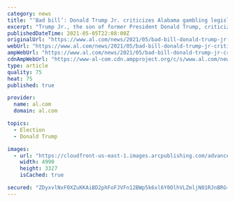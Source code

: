 ```yaml
---
category: news
title: "‘Bad bill’: Donald Trump Jr. criticizes Alabama gambling legislation"
excerpt: "Trump Jr., the son of former President Donald Trump, criticized the gambling legislation under consideration by Alabama state lawmakers via a tweet on Wednesday. He said legislation would prevent world-class resorts and casinos from entering Alabama."
publishedDateTime: 2021-05-05T22:08:00Z
originalUrl: "https://www.al.com/news/2021/05/bad-bill-donald-trump-jr-criticizes-alabama-gambling-legislation.html"
webUrl: "https://www.al.com/news/2021/05/bad-bill-donald-trump-jr-criticizes-alabama-gambling-legislation.html"
ampWebUrl: "https://www.al.com/news/2021/05/bad-bill-donald-trump-jr-criticizes-alabama-gambling-legislation.html?outputType=amp"
cdnAmpWebUrl: "https://www-al-com.cdn.ampproject.org/c/s/www.al.com/news/2021/05/bad-bill-donald-trump-jr-criticizes-alabama-gambling-legislation.html?outputType=amp"
type: article
quality: 75
heat: 75
published: true

provider:
  name: al.com
  domain: al.com

topics:
  - Election
  - Donald Trump

images:
  - url: "https://cloudfront-us-east-1.images.arcpublishing.com/advancelocal/L2B7DLGFFVC6RNHXVWKCDWDJ3I.JPG"
    width: 4990
    height: 3327
    isCached: true

secured: "ZDyxvlNxF0XZuKKAiBD2phFoFJVFn12BWp5k6xl6Y0OlhVLZmljN01RJnBRG+CiM9IEORcwyoPkWvw5AhV/WJHgMd2C4TCdiPfPTjs8e0UG0MV0898Tze2A33Ik9BSwfVvajwOqsNBvnhVzKyE8yW2mfCdwO64nIVDGDs7K3HaiPu0Fn35GoVZO36x/p911LA38knMhS4ulMtrc2WYybs4kZrFUmI36u15Qs10EKWzVFgJ8TASP/mJJlJK02l24E5vYlOVeqkKUdRHytIC2FnIRlD1GogA7Otml2yZnPwwfVKm7ZuWHQWYQwLQZFvRaOupwA1useY7aHBesX69HrvGb9X84k//pIjpBjKB61AYs=;MWcc0wEcDqKIW94Hh7CfmA=="
---
```


